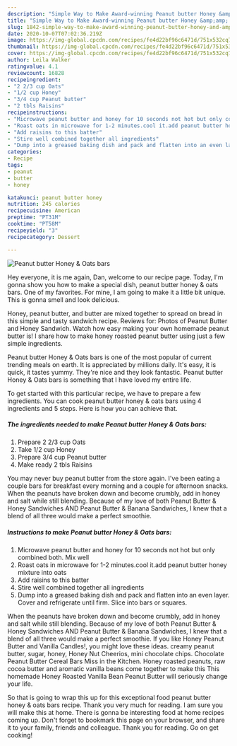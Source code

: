 ```yaml
---
description: "Simple Way to Make Award-winning Peanut butter Honey &amp;amp; Oats bars"
title: "Simple Way to Make Award-winning Peanut butter Honey &amp;amp; Oats bars"
slug: 1842-simple-way-to-make-award-winning-peanut-butter-honey-and-amp-oats-bars
date: 2020-10-07T07:02:36.219Z
image: https://img-global.cpcdn.com/recipes/fe4d22bf96c6471d/751x532cq70/peanut-butter-honey-oats-bars-recipe-main-photo.jpg
thumbnail: https://img-global.cpcdn.com/recipes/fe4d22bf96c6471d/751x532cq70/peanut-butter-honey-oats-bars-recipe-main-photo.jpg
cover: https://img-global.cpcdn.com/recipes/fe4d22bf96c6471d/751x532cq70/peanut-butter-honey-oats-bars-recipe-main-photo.jpg
author: Leila Walker
ratingvalue: 4.1
reviewcount: 16828
recipeingredient:
- "2 2/3 cup Oats"
- "1/2 cup Honey"
- "3/4 cup Peanut butter"
- "2 tbls Raisins"
recipeinstructions:
- "Microwave peanut butter and honey for 10 seconds not hot but only combined both. Mix well"
- "Roast oats in microwave for 1-2 minutes.cool it.add peanut butter honey mixture into oats"
- "Add raisins to this batter"
- "Stire well combined together all ingredients"
- "Dump into a greased baking dish and pack and flatten into an even layer. Cover and refrigerate until firm. Slice into bars or squares."
categories:
- Recipe
tags:
- peanut
- butter
- honey

katakunci: peanut butter honey 
nutrition: 245 calories
recipecuisine: American
preptime: "PT31M"
cooktime: "PT58M"
recipeyield: "3"
recipecategory: Dessert

---
```



![Peanut butter Honey &amp; Oats bars](https://img-global.cpcdn.com/recipes/fe4d22bf96c6471d/751x532cq70/peanut-butter-honey-oats-bars-recipe-main-photo.jpg)

Hey everyone, it is me again, Dan, welcome to our recipe page. Today, I'm gonna show you how to make a special dish, peanut butter honey &amp; oats bars. One of my favorites. For mine, I am going to make it a little bit unique. This is gonna smell and look delicious.

Honey, peanut butter, and butter are mixed together to spread on bread in this simple and tasty sandwich recipe. Reviews for: Photos of Peanut Butter and Honey Sandwich. Watch how easy making your own homemade peanut butter is! I share how to make honey roasted peanut butter using just a few simple ingredients.

Peanut butter Honey &amp; Oats bars is one of the most popular of current trending meals on earth. It is appreciated by millions daily. It's easy, it is quick, it tastes yummy. They're nice and they look fantastic. Peanut butter Honey &amp; Oats bars is something that I have loved my entire life.


To get started with this particular recipe, we have to prepare a few ingredients. You can cook peanut butter honey &amp; oats bars using 4 ingredients and 5 steps. Here is how you can achieve that.

<!--inarticleads1-->

##### The ingredients needed to make Peanut butter Honey &amp; Oats bars:

1. Prepare 2 2/3 cup Oats
1. Take 1/2 cup Honey
1. Prepare 3/4 cup Peanut butter
1. Make ready 2 tbls Raisins


You may never buy peanut butter from the store again. I&#39;ve been eating a couple bars for breakfast every morning and a couple for afternoon snacks. When the peanuts have broken down and become crumbly, add in honey and salt while still blending. Because of my love of both Peanut Butter &amp; Honey Sandwiches AND Peanut Butter &amp; Banana Sandwiches, I knew that a blend of all three would make a perfect smoothie. 

<!--inarticleads2-->

##### Instructions to make Peanut butter Honey &amp; Oats bars:

1. Microwave peanut butter and honey for 10 seconds not hot but only combined both. Mix well
1. Roast oats in microwave for 1-2 minutes.cool it.add peanut butter honey mixture into oats
1. Add raisins to this batter
1. Stire well combined together all ingredients
1. Dump into a greased baking dish and pack and flatten into an even layer. Cover and refrigerate until firm. Slice into bars or squares.


When the peanuts have broken down and become crumbly, add in honey and salt while still blending. Because of my love of both Peanut Butter &amp; Honey Sandwiches AND Peanut Butter &amp; Banana Sandwiches, I knew that a blend of all three would make a perfect smoothie. If you like Honey Peanut Butter and Vanilla Candles!, you might love these ideas. creamy peanut butter, sugar, honey, Honey Nut Cheerios, mini chocolate chips. Chocolate Peanut Butter Cereal Bars Miss in the Kitchen. Honey roasted peanuts, raw cocoa butter and aromatic vanilla beans come together to make this This homemade Honey Roasted Vanilla Bean Peanut Butter will seriously change your life. 

So that is going to wrap this up for this exceptional food peanut butter honey &amp; oats bars recipe. Thank you very much for reading. I am sure you will make this at home. There is gonna be interesting food at home recipes coming up. Don't forget to bookmark this page on your browser, and share it to your family, friends and colleague. Thank you for reading. Go on get cooking!
